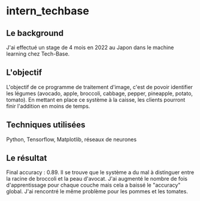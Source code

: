 # intern_techbase
## Le background
J'ai effectué un stage de 4 mois en 2022 au Japon dans le machine learning chez Tech-Base. 
## L'objectif
L'objectif de ce programme de traitement d'image, c'est de povoir identifier les légumes (avocado, apple, broccoli, cabbage, pepper, pineapple, potato, tomato). 
En mettant en place ce système à la caisse, les clients pourront finir l'addition en moins de temps.
## Techniques utilisées
Python, Tensorflow, Matplotlib, réseaux de neurones
## Le résultat
Final accuracy : 0.89.
Il se trouve que le système a du mal à distinguer entre la racine de broccoli et la peau d'avocat. J'ai augmenté le nombre de fois d'apprentissage pour chaque couche 
mais cela a baissé le "accuracy" global. J'ai rencontré le même problème pour les pommes et les tomates.
